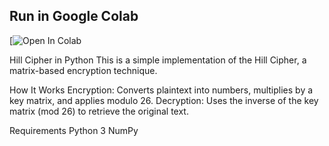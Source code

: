 ## Run in Google Colab
[![Open In Colab]([https://colab.research.google.com/drive/1ePOop-W29ANubz623x-XR4niOzAPBKvF?usp=sharing](https://colab.research.google.com/drive/1ePOop-W29ANubz623x-XR4niOzAPBKvF?usp=sharing))

Hill Cipher in Python
This is a simple implementation of the Hill Cipher, a matrix-based encryption technique.

How It Works
Encryption: Converts plaintext into numbers, multiplies by a key matrix, and applies modulo 26.
Decryption: Uses the inverse of the key matrix (mod 26) to retrieve the original text.

Requirements
Python 3
NumPy


